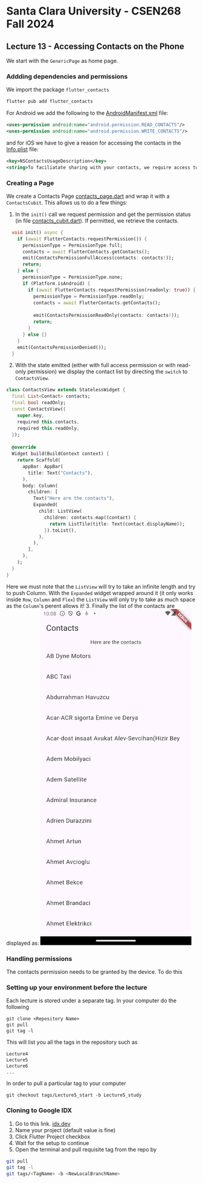 # Santa Clara University - CSEN268 Fall 2024


## Lecture 13 - Accessing Contacts on the Phone

We start with the `GenericPage` as home page.

### Addding dependencies and permissions

We import the package `flutter_contacts`
```zsh
flutter pub add flutter_contacts
```
For Android we add the following to the [AndroidManifest.xml](/android/app/src/main/AndroidManifest.xml) file:
```xml
<uses-permission android:name="android.permission.READ_CONTACTS"/>
<uses-permission android:name="android.permission.WRITE_CONTACTS"/>
```
and for iOS we have to give a reason for accessing the contacts in the [Info.plist](/ios/Runner/Info.plist) file:
```xml
<key>NSContactsUsageDescription</key>
<string>To faciliatate sharing with your contacts, we require access to contacts on your device.</string>
```

### Creating a Page

We create a Contacts Page [contacts_page.dart](/lib/pages/contacts_page.dart) and wrap it with a `ContactsCubit`. This allows us to do a few things:
1. In the `init()` call we request permission and get the permission status (in file [contacts_cubit.dart](/lib/pages/contacts/cubit/contacts_cubit.dart)). If permitted, we retrieve the contacts.
```dart
  void init() async {
    if (await FlutterContacts.requestPermission()) {
      permissionType = PermissionType.full;
      contacts = await FlutterContacts.getContacts();
      emit(ContactsPermissionFullAccess(contacts: contacts!));
      return;
    } else {
      permissionType = PermissionType.none;
      if (Platform.isAndroid) {
        if (await FlutterContacts.requestPermission(readonly: true)) {
          permissionType = PermissionType.readOnly;
          contacts = await FlutterContacts.getContacts();

          emit(ContactsPermissionReadOnly(contacts: contacts!));
          return;
        }
      } else {}
    }
    emit(ContactsPermissionDenied());
  }
```
2. With the state emitted (either with full access permission or with read-only permission) we display the contact list by directing the `switch` to `ContactsView`.
```dart
class ContactsView extends StatelessWidget {
  final List<Contact> contacts;
  final bool readOnly;
  const ContactsView({
    super.key,
    required this.contacts,
    required this.readOnly,
  });

  @override
  Widget build(BuildContext context) {
    return Scaffold(
      appBar: AppBar(
        title: Text("Contacts"),
      ),
      body: Column(
        children: [
          Text("Here are the contacts"),
          Expanded(
            child: ListView(
              children: contacts.map((contact) {
                return ListTile(title: Text(contact.displayName));
              }).toList(),
            ),
          ),
        ],
      ),
    );
  }
}
```
Here we must note that the `ListView` will try to take an infinite length and try to push Column. With the `Expanded` widget wrapped around it (it only works inside `Row`, `Column` and `Flex`)  the `ListView` will only try to take as much space as the `Column`'s perent allows it!
3. Finally the list of the contacts are displayed as:
![Contact List](/assets/images/ContactListView.png)




### Handling permissions
The contacts permission needs to be granted by the device. To do this

### Setting up your environment before the lecture

Each lecture is stored under a separate tag. In your computer do the following

    git clone <Repository Name>
    git pull
    git tag -l

This will list you all the tags in the repository such as

    Lecture4
    Lecture5
    Lecture6
    ...

In order to pull a particular tag to your computer

    git checkout tags/Lecture5_start -b Lecture5_study

### Cloning to Google IDX

1. Go to this link. [idx.dev](https://idx.google.com/import?url=https://github.com/mehmetartun/CSEN268-F24)
2. Name your project (default value is fine)
3. Click Flutter Project checkbox
4. Wait for the setup to continue
5. Open the terminal and pull requisite tag from the repo by
```zsh
git pull
git tag -l
git tags/<TagName> -b <NewLocalBranchName>
```



